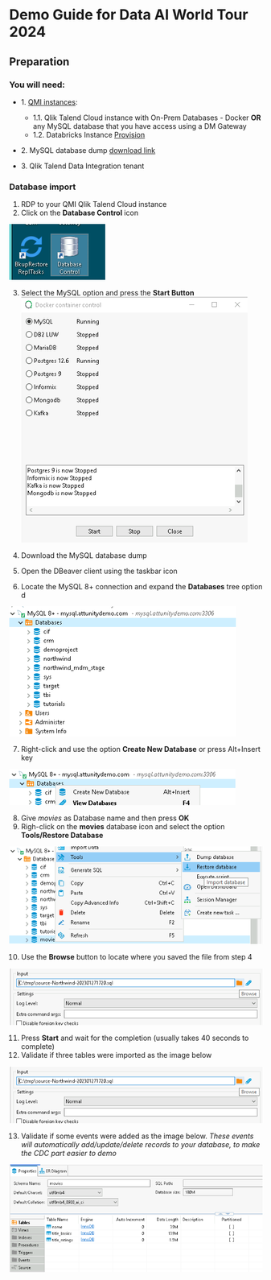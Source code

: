 # Demo Guide for Data AI World Tour 2024

## Preparation

### You will need:
 
* 1\. [QMI instances](https://qmicloud.qliktech.com/): 
    * 1.1\. Qlik Talend Cloud instance with On-Prem Databases - Docker   **OR** any MySQL database that you have access using a DM Gateway
    * 1.2\. Databricks Instance [Provision](Provision/1-QMI-Databricks.md)
    
* 2\. MySQL database dump [download link](databasedump/movies.sql)
* 3\. Qlik Talend Data Integration tenant
 

### Database import

1. RDP to your QMI Qlik Talend Cloud instance
2. Click on the **Database Control** icon

![image info](img/QMI003.png)

3. Select the MySQL option and press the **Start Button**
![image info](img/QMI004.png)

4. Download the MySQL database dump 
5. Open the DBeaver client using the taskbar icon
6. Locate the MySQL 8+ connection and expand the **Databases** tree option d

![image info](img/MySQL001.png)

7. Right-click and use the option **Create New Database** or press Alt+Insert key

![image info](img/MySQL002.png)

8. Give *movies* as Database name and then press **OK**
9. Righ-click on the **movies** database icon and select the option **Tools/Restore Database**

![image info](img/MySQL003.png)

10.  Use the **Browse** button to locate where you saved the file from step 4

![image info](img/MySQL004.png)

11.  Press **Start** and wait for the completion (usually takes 40 seconds to complete)
12.  Validate if three tables were imported as the image below

![image info](img/MySQL004.png)

13.  Validate if some events were added as the image below. *These events will automatically add/update/delete records to your database, to make the CDC part easier to demo*

![image info](img/MySQL005.png)